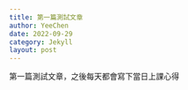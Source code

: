 ```yaml
---
title: 第一篇測試文章
author: YeeChen
date: 2022-09-29
category: Jekyll
layout: post
---
```


第一篇測試文章，之後每天都會寫下當日上課心得

